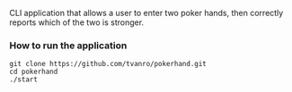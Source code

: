 CLI application that allows a user to enter two poker hands, then correctly reports which of the two is stronger.

### How to run the application
```
git clone https://github.com/tvanro/pokerhand.git
cd pokerhand
./start
```